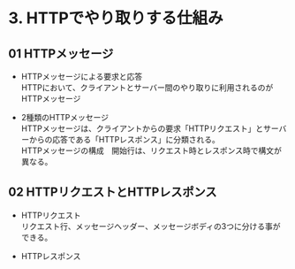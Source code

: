 # 3. HTTPでやり取りする仕組み

## 01 HTTPメッセージ
- HTTPメッセージによる要求と応答<br>
HTTPにおいて、クライアントとサーバー間のやり取りに利用されるのがHTTPメッセージ

- 2種類のHTTPメッセージ<br>
HTTPメッセージは、クライアントからの要求「HTTPリクエスト」とサーバーからの応答である「HTTPレスポンス」に分類される。<br>
HTTPメッセージの構成　開始行は、リクエスト時とレスポンス時で構文が異なる。

## 02 HTTPリクエストとHTTPレスポンス
- HTTPリクエスト<br>
リクエスト行、メッセージヘッダー、メッセージボディの3つに分ける事ができる。

- HTTPレスポンス

